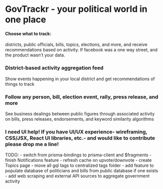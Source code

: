 # GovTrackr - your political world in one place

#### Choose what to track: 
districts, public officials, bills, topics, elections, and more, and receive recommendations based on activity. If facebook was a one way street, and the product wasn't your data. 

### District-based activity aggregation feed

Show events happening in your local district and get recommendations of things to track

### Follow any person, bill, election event, rally, press release, and more

See business dealings between public figures through associated activity on bills, press releases, endorsements, and keyword similarity algorithms

### I need UI help! If you have UI/UX experience- wireframing, CSS/JSX, React UI libraries, etc.- and would like to contribute please drop me a line!

TODO:
    - switch from prisma-bindings to prisma-client and $fragments
    - finish Notifications feature
    - refresh cache on upvote/downvote
    - create Topics page
    - move all gql tags to centralized tags folder
    - add feature to populate database of politicians and bills from public database if one exists
    - add web scraping and external API sources to aggregate government activity
